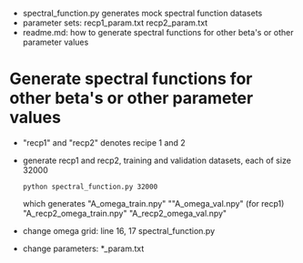 * spectral_function.py generates mock spectral function datasets
* parameter sets: recp1_param.txt recp2_param.txt
* readme.md: how to generate spectral functions for other beta's or other parameter values

# Generate spectral functions for other beta's or other parameter values

* "recp1" and "recp2" denotes recipe 1 and 2 

* generate recp1 and recp2, training and validation datasets, each of size 32000

  ``` 
  python spectral_function.py 32000
  ```
  which generates "A_omega_train.npy" ""A_omega_val.npy" (for recp1) "A_recp2_omega_train.npy" "A_recp2_omega_val.npy"

* change omega grid: line 16, 17 spectral_function.py

* change parameters: *_param.txt